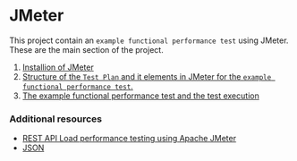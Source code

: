 # JMeter

This project contain an `example functional performance test` using JMeter.
These are the main section of the project.

1. [Installion of JMeter](/01-installation.md)
2. [Structure of the `Test Plan` and it elements in JMeter for the `example functional performance test`.](/02-basic-structure-of-JMeter.md)
3. [The example functional performance test and the test execution](/03-functional-performance-test-example.md)

### Additional resources

* [REST API Load performance testing using Apache JMeter](https://medium.com/javarevisited/rest-api-load-performance-testing-using-apache-jmeter-63605572e862)
* [JSON](https://docs.groovy-lang.org/next/html/gapi/groovy/json/JsonSlurper.html)
